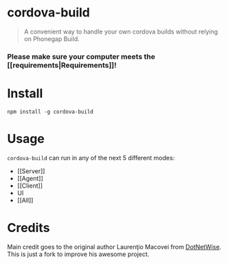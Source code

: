 # cordova-build

> A convenient way to handle your own cordova builds without relying on Phonegap Build.


### Please make sure your computer meets the [[requirements|Requirements]]!

# Install

    npm install -g cordova-build

# Usage

`cordova-build` can run in any of the next 5 different modes:

- [[Server]]
- [[Agent]]
- [[Client]]
- UI
- [[All]]

# Credits

Main credit goes to the original author Laurenţio Macovei from [DotNetWise](http://www.dotnetwise.com/). This is just a fork to improve his awesome project.